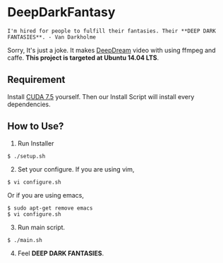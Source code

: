 # DeepDarkFantasy

	I'm hired for people to fulfill their fantasies. Their **DEEP DARK FANTASIES**. - Van Darkholme

Sorry, It's just a joke. It makes [DeepDream](https://github.com/google/deepdream) video with using ffmpeg and caffe. **This project is targeted at Ubuntu 14.04 LTS**.

## Requirement

Install [CUDA 7.5](https://developer.nvidia.com/cuda-downloads) yourself. Then our Install Script will install every dependencies.

## How to Use?

1. Run Installer
```shell
$ ./setup.sh
```

2. Set your configure. If you are using vim, 
```shell
$ vi configure.sh 
```
Or if you are using emacs, 
```shell
$ sudo apt-get remove emacs
$ vi configure.sh
```

3. Run main script.
```shell
$ ./main.sh
```

4. Feel **DEEP DARK FANTASIES**.